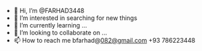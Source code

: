 - 👋 Hi, I’m @FARHAD3448
- 👀 I’m interested in searching for new things 
- 🌱 I’m currently learning ...
- 💞️ I’m looking to collaborate on ...
- 📫 How to reach me bfarhad@082@gmail.com
+93 786223448

<!---
FARHAD3448/FARHAD3448 is a ✨ special ✨ repository because its `README.md` (this file) appears on your GitHub profile.
You can click the Preview link to take a look at your changes.
--->
